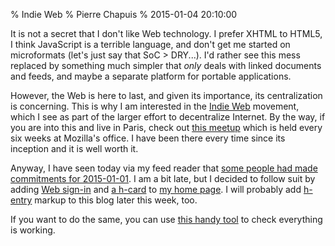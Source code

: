% Indie Web
% Pierre Chapuis
% 2015-01-04 20:10:00

<!--@
  description = "I don't like the Web, but it is here and should be decentralized."
-->

It is not a secret that I don't like Web technology. I prefer XHTML to HTML5, I think JavaScript is a terrible language, and don't get me started on microformats (let's just say that SoC > DRY...). I'd rather see this mess replaced by something much simpler that *only* deals with linked documents and feeds, and maybe a separate platform for portable applications.

However, the Web is here to last, and given its importance, its centralization is concerning. This is why I am interested in the [Indie Web](http://indiewebcamp.com/) movement, which I see as part of the larger effort to decentralize Internet. By the way, if you are into this and live in Paris, check out [this meetup](http://www.meetup.com/Paris-Meetup-pour-la-decentralisation-dInternet/) which is held every six weeks at Mozilla's office. I have been there every time since its inception and it is well worth it.

Anyway, I have seen today via my feed reader that [some people had made commitments for 2015-01-01](http://tantek.com/2014/357/b1/2015-indieweb-site-launch-commitment). I am a bit late, but I decided to follow suit by adding [Web sign-in](http://indiewebcamp.com/Why_web_sign-in) and [a h-card](http://indiewebcamp.com/h-card) to [my home page](http://catwell.info). I will probably add [h-entry](http://indiewebcamp.com/h-entry) markup to this blog later this week, too.

If you want to do the same, you can use [this handy tool](http://indiewebify.me/) to check everything is working.

